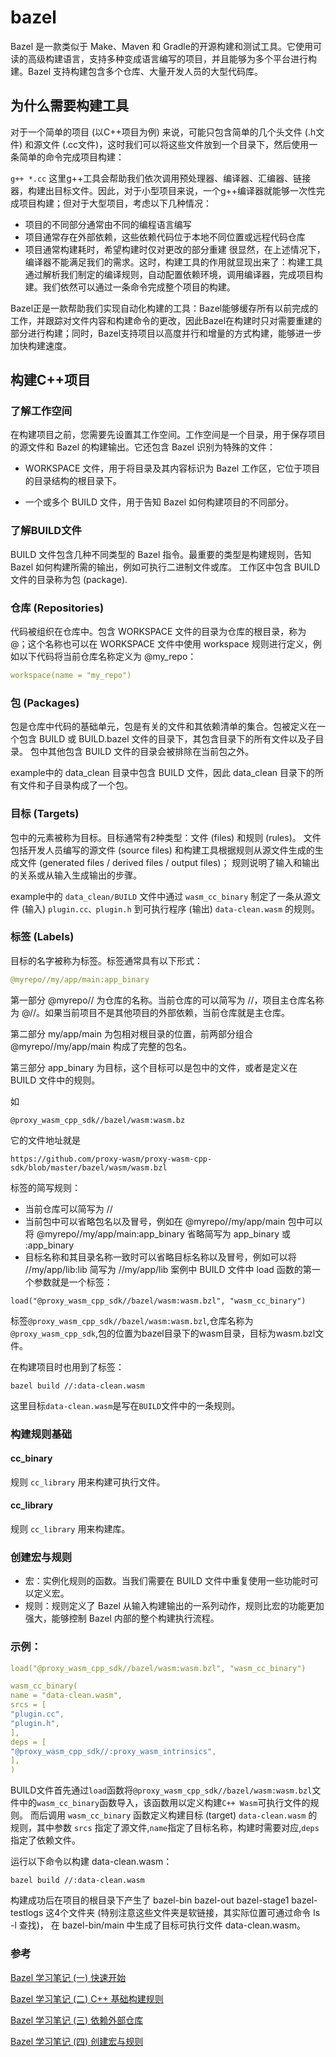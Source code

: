 # bazel
Bazel 是一款类似于 Make、Maven 和 Gradle的开源构建和测试工具。它使用可读的高级构建语言，支持多种变成语言编写的项目，并且能够为多个平台进行构建。Bazel 支持构建包含多个仓库、大量开发人员的大型代码库。

## 为什么需要构建工具
对于一个简单的项目 (以C++项目为例) 来说，可能只包含简单的几个头文件 (.h文件) 和源文件 (.cc文件)，这时我们可以将这些文件放到一个目录下，然后使用一条简单的命令完成项目构建：

```g++ *.cc```
这里g++工具会帮助我们依次调用预处理器、编译器、汇编器、链接器，构建出目标文件。因此，对于小型项目来说，一个g++编译器就能够一次性完成项目构建；但对于大型项目，考虑以下几种情况：

- 项目的不同部分通常由不同的编程语言编写
- 项目通常存在外部依赖，这些依赖代码位于本地不同位置或远程代码仓库
- 项目通常构建耗时，希望构建时仅对更改的部分重建
很显然，在上述情况下，编译器不能满足我们的需求。这时，构建工具的作用就显现出来了：构建工具通过解析我们制定的编译规则，自动配置依赖环境，调用编译器，完成项目构建。我们依然可以通过一条命令完成整个项目的构建。

Bazel正是一款帮助我们实现自动化构建的工具：Bazel能够缓存所有以前完成的工作，并跟踪对文件内容和构建命令的更改，因此Bazel在构建时只对需要重建的部分进行构建；同时，Bazel支持项目以高度并行和增量的方式构建，能够进一步加快构建速度。


## 构建C++项目
### 了解工作空间
在构建项目之前，您需要先设置其工作空间。工作空间是一个目录，用于保存项目的源文件和 Bazel 的构建输出。它还包含 Bazel 识别为特殊的文件：

- WORKSPACE 文件，用于将目录及其内容标识为 Bazel 工作区，它位于项目的目录结构的根目录下。

- 一个或多个 BUILD 文件，用于告知 Bazel 如何构建项目的不同部分。

### 了解BUILD文件
BUILD 文件包含几种不同类型的 Bazel 指令。最重要的类型是构建规则，告知 Bazel 如何构建所需的输出，例如可执行二进制文件或库。
工作区中包含 BUILD 文件的目录称为包 (package).

### 仓库 (Repositories)
代码被组织在仓库中。包含 WORKSPACE 文件的目录为仓库的根目录，称为 @；这个名称也可以在 WORKSPACE 文件中使用 workspace 规则进行定义，例如以下代码将当前仓库名称定义为 @my_repo：
```yaml
workspace(name = "my_repo")
```

### 包 (Packages)
包是仓库中代码的基础单元，包是有关的文件和其依赖清单的集合。包被定义在一个包含 BUILD 或 BUILD.bazel 文件的目录下，其包含目录下的所有文件以及子目录。 
包中其他包含 BUILD 文件的目录会被排除在当前包之外。

example中的 data_clean 目录中包含 BUILD 文件，因此 data_clean 目录下的所有文件和子目录构成了一个包。

### 目标 (Targets)
包中的元素被称为目标。目标通常有2种类型：文件 (files) 和规则 (rules)。 文件包括开发人员编写的源文件 (source files) 和构建工具根据规则从源文件生成的生成文件 (generated files / derived files / output files)；
规则说明了输入和输出的关系或从输入生成输出的步骤。

example中的 `data_clean/BUILD` 文件中通过 `wasm_cc_binary` 制定了一条从源文件 (输入) `plugin.cc、plugin.h` 到可执行程序 (输出) `data-clean.wasm` 的规则。

### 标签 (Labels)
目标的名字被称为标签。标签通常具有以下形式：
```yaml
@myrepo//my/app/main:app_binary
```
第一部分 @myrepo// 为仓库的名称。当前仓库的可以简写为 //，项目主仓库名称为 @//。如果当前项目不是其他项目的外部依赖，当前仓库就是主仓库。

第二部分 my/app/main 为包相对根目录的位置，前两部分组合 @myrepo//my/app/main 构成了完整的包名。

第三部分 app_binary 为目标，这个目标可以是包中的文件，或者是定义在 BUILD 文件中的规则。

如 
```shell
@proxy_wasm_cpp_sdk//bazel/wasm:wasm.bz
```
它的文件地址就是
```shell
https://github.com/proxy-wasm/proxy-wasm-cpp-sdk/blob/master/bazel/wasm/wasm.bzl
```

标签的简写规则：
- 当前仓库可以简写为 //
- 当前包中可以省略包名以及冒号，例如在 @myrepo//my/app/main 包中可以将 @myrepo//my/app/main:app_binary 省略简写为 app_binary 或 :app_binary
- 目标名称和其目录名称一致时可以省略目标名称以及冒号，例如可以将 //my/app/lib:lib 简写为 //my/app/lib
案例中 BUILD 文件中 load 函数的第一个参数就是一个标签：
```shell
load("@proxy_wasm_cpp_sdk//bazel/wasm:wasm.bzl", "wasm_cc_binary")
```
标签`@proxy_wasm_cpp_sdk//bazel/wasm:wasm.bzl`,仓库名称为`@proxy_wasm_cpp_sdk`,包的位置为bazel目录下的wasm目录，目标为wasm.bzl文件。

在构建项目时也用到了标签：
```shell
bazel build //:data-clean.wasm
```
这里目标`data-clean.wasm`是写在`BUILD`文件中的一条规则。

### 构建规则基础
#### cc_binary
规则 `cc_library` 用来构建可执行文件。

#### cc_library
规则 `cc_library` 用来构建库。

### 创建宏与规则
- 宏：实例化规则的函数。当我们需要在 BUILD 文件中重复使用一些功能时可以定义宏。
- 规则：规则定义了 Bazel 从输入构建输出的一系列动作，规则比宏的功能更加强大，能够控制 Bazel 内部的整个构建执行流程。


### 示例：
```yaml
load("@proxy_wasm_cpp_sdk//bazel/wasm:wasm.bzl", "wasm_cc_binary")

wasm_cc_binary(
name = "data-clean.wasm",
srcs = [
"plugin.cc",
"plugin.h",
],
deps = [
"@proxy_wasm_cpp_sdk//:proxy_wasm_intrinsics",
],
)
```
BUILD文件首先通过`load`函数将`@proxy_wasm_cpp_sdk//bazel/wasm:wasm.bzl`文件中的`wasm_cc_binary`函数导入，该函数用以定义构建`C++ Wasm`可执行文件的规则。
而后调用 `wasm_cc_binary` 函数定义构建目标 (target) `data-clean.wasm` 的规则，其中参数 `srcs` 指定了源文件,`name`指定了目标名称，构建时需要对应,`deps`指定了依赖文件。

运行以下命令以构建 data-clean.wasm：

```shell 
bazel build //:data-clean.wasm
```
构建成功后在项目的根目录下产生了 bazel-bin bazel-out bazel-stage1 bazel-testlogs 这4个文件夹 (特别注意这些文件夹是软链接，其实际位置可通过命令 ls -l 查找)，
在 bazel-bin/main 中生成了目标可执行文件 data-clean.wasm。

### 参考
[Bazel 学习笔记 (一) 快速开始](https://zhuanlan.zhihu.com/p/411563404)

[Bazel 学习笔记 (二) C++ 基础构建规则](https://zhuanlan.zhihu.com/p/412355447)

[Bazel 学习笔记 (三) 依赖外部仓库](https://zhuanlan.zhihu.com/p/415586721)

[Bazel 学习笔记 (四) 创建宏与规则](https://zhuanlan.zhihu.com/p/421489117)



